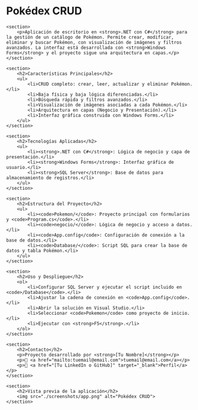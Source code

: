  <h1>Pokédex CRUD</h1>

    <section>
        <p>Aplicación de escritorio en <strong>.NET con C#</strong> para la gestión de un catálogo de Pokémon. Permite crear, modificar, eliminar y buscar Pokémon, con visualización de imágenes y filtros avanzados. La interfaz está desarrollada con <strong>Windows Forms</strong> y el proyecto sigue una arquitectura en capas.</p>
    </section>

    <section>
        <h2>Características Principales</h2>
        <ul>
            <li>CRUD completo: crear, leer, actualizar y eliminar Pokémon.</li>
            <li>Baja física y baja lógica diferenciadas.</li>
            <li>Búsqueda rápida y filtros avanzados.</li>
            <li>Visualización de imágenes asociadas a cada Pokémon.</li>
            <li>Arquitectura en capas (Negocio y Presentación).</li>
            <li>Interfaz gráfica construida con Windows Forms.</li>
        </ul>
    </section>

    <section>
        <h2>Tecnologías Aplicadas</h2>
        <ul>
            <li><strong>.NET con C#</strong>: Lógica de negocio y capa de presentación.</li>
            <li><strong>Windows Forms</strong>: Interfaz gráfica de usuario.</li>
            <li><strong>SQL Server</strong>: Base de datos para almacenamiento de registros.</li>
        </ul>
    </section>

    <section>
        <h2>Estructura del Proyecto</h2>
        <ul>
            <li><code>Pokemon/</code>: Proyecto principal con formularios y <code>Program.cs</code>.</li>
            <li><code>negocio/</code>: Lógica de negocio y acceso a datos.</li>
            <li><code>App.config</code>: Configuración de conexión a la base de datos.</li>
            <li><code>Database/</code>: Script SQL para crear la base de datos y tabla Pokémon.</li>
        </ul>
    </section>

    <section>
        <h2>Uso y Despliegue</h2>
        <ol>
            <li>Configurar SQL Server y ejecutar el script incluido en <code>/Database</code>.</li>
            <li>Ajustar la cadena de conexión en <code>App.config</code>.</li>
            <li>Abrir la solución en Visual Studio.</li>
            <li>Seleccionar <code>Pokemon</code> como proyecto de inicio.</li>
            <li>Ejecutar con <strong>F5</strong>.</li>
        </ol>
    </section>

    <section>
        <h2>Contacto</h2>
        <p>Proyecto desarrollado por <strong>[Tu Nombre]</strong></p>
        <p>📧 <a href="mailto:tuemail@email.com">tuemail@email.com</a></p>
        <p>🔗 <a href="[Tu LinkedIn o GitHub]" target="_blank">Perfil</a></p>
    </section>

    <section>
        <h2>Vista previa de la aplicación</h2>
        <img src="./screenshots/app.png" alt="Pokédex CRUD">
    </section>

</body>
